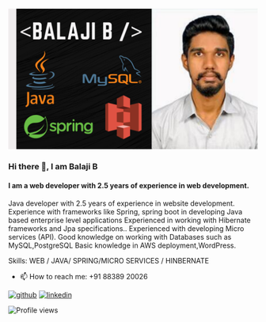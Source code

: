 ![I am  a web developer with 2.5 years of experience in web development.](https://github.com/balaji-b-dev/balaji-b-dev/blob/main/BALAJI%20B%20.png)

### Hi there 👋, I am Balaji B
#### I am  a web developer with 2.5 years of experience in web development.


Java developer with  2.5 years of experience in website development.
Experience with frameworks like Spring, spring boot  in developing Java based enterprise level applications
Experienced in working with Hibernate frameworks and Jpa specifications..
Experienced with  developing Micro services (API).
Good knowledge on working with Databases such as MySQL,PostgreSQL
Basic knowledge in AWS deployment,WordPress.

Skills: WEB / JAVA/ SPRING/MICRO SERVICES / HINBERNATE

- 📫 How to reach me: +91 88389 20026 


[<img src='https://cdn.jsdelivr.net/npm/simple-icons@3.0.1/icons/github.svg' alt='github' height='40'>](https://github.com/balaji-b-dev)  [<img src='https://cdn.jsdelivr.net/npm/simple-icons@3.0.1/icons/linkedin.svg' alt='linkedin' height='40'>](https://www.linkedin.com/in/www.linkedin.com/in/balaji-balakrishnan-144580116/)  

![Profile views](https://gpvc.arturio.dev/balaji-b-dev)  
